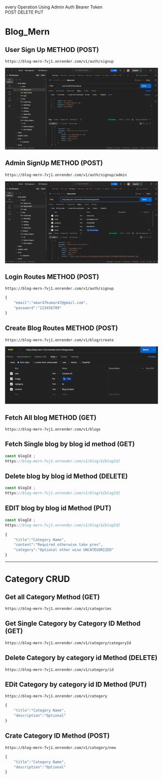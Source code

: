 <!-- Admin and user signUp and sign in completed -->

every Operation Using Admin Auth Bearer Token <br />
POST DELETE PUT

# Blog_Mern

<h2>User Sign Up METHOD (POST) </h2>

```
https://blog-mern-7vj1.onrender.com/v1/auth/signup
```

<img src="./public/usersignup.png"/>

<!-- Admin SignUp -->
<h2 >Admin SignUp METHOD (POST)</h2>

```
https://blog-mern-7vj1.onrender.com/v1/auth/signup/admin
```

<img src="./public/adminsignup.png"/>

<!-- login routes -->
<h2>Login Routes METHOD (POST)</h2>

```
https://blog-mern-7vj1.onrender.com/v1/auth/signup
```

```js
{
    "email":"amar47kumar47@gmail.com",
    "password":"123456789"
}
```

<h2>Create Blog Routes METHOD (POST)</h2>

```
https://blog-mern-7vj1.onrender.com/v1/blog/create
```

<img src='./public/createblog.png'>

<h2>Fetch All blog METHOD (GET)</h2>

```
https://blog-mern-7vj1.onrender.com/v1/blogs
```

<h2>Fetch Single blog by blog id method (GET)</h2>

```js
const blogId ;
https://blog-mern-7vj1.onrender.com/v1/blog/${blogId}
```

<h2>Delete  blog by blog id Method (DELETE)</h2>

```js
const blogId ;
https://blog-mern-7vj1.onrender.com/v1/blog/${blogId}
```

<h2>EDIT  blog by blog id Method (PUT)</h2>

```js
const blogId ;
https://blog-mern-7vj1.onrender.com/v1/blog/${blogId}
```

```js
{
    "title":"Category Name",
    "content":"Required otherwise take prev",
    "category":"Optional other wise UNCATEGORIZED"
}
```

<hr/>
<h1>Category CRUD</h1>
<h2>Get all Category Method (GET)</h2>

```
https://blog-mern-7vj1.onrender.com/v1/categories
```

<h2>Get Single Category by Category ID Method (GET)</h2>

```
https://blog-mern-7vj1.onrender.com/v1/category/categoryId
```

<h2>Delete  Category by category id Method (DELETE)</h2>

```
https://blog-mern-7vj1.onrender.com/v1/category/id
```

<h2>EDit  Category by category id ID Method (PUT)</h2>

```
https://blog-mern-7vj1.onrender.com/v1/category
```

```js
{
    "title":"Category Name",
    "description":"Optional"
}
```

<h2>Crate Category  ID Method (POST)</h2>

```
https://blog-mern-7vj1.onrender.com/v1/category/new
```

```js
{
    "title":"Category Name",
    "description":"Optional"
}
```
